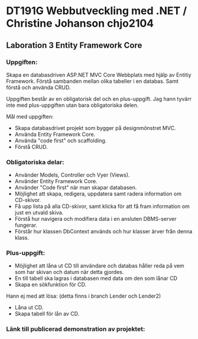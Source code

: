 # DT191G Webbutveckling med .NET / Christine Johanson chjo2104
## Laboration 3 Entity Framework Core

### Uppgiften:
Skapa en databasdriven ASP.NET MVC Core Webbplats med hjälp av Entitiy Framework. Förstå sambanden mellan olika tabeller i en databas. Samt förstå 
och använda CRUD.

Uppgiften består av en obligatorisk del och en plus-uppgift. Jag hann tyvärr inte med plus-uppgiften utan bara obligatoriska delen.

Mål med uppgiften: 
- Skapa databasdrivet projekt som bygger på designmönstret MVC.
- Använda Entity Framework Core.
- Använda "code first" och scaffolding.
- Förstå CRUD.

### Obligatoriska delar:
- Använder Models, Controller och Vyer (Views).
- Använder Entity Framework Core.
- Använder "Code first" när man skapar databasen.
- Möjlighet att skapa, redigera, uppdatera samt radera information om CD-skivor.
- Få upp lista på alla CD-skivor, samt klicka för att få fram information om just en utvald skiva.
- Förstå hur navigera och modifiera data i en ansluten DBMS-server fungerar.
- Förstår hur klassen DbContext används och hur klasser ärver från denna klass.

### Plus-uppgift:
- Möjlighet att låna ut CD till användare och databas håller reda på vem som har skivan och datum när detta gjordes.
- En till tabell ska lagras i databasen med data om den som lånar CD
- Skapa en sökfunktion för CD.

Hann ej med att lösa: (detta finns i branch Lender och Lender2)
- Låna ut CD.
- Skapa tabell för lån av CD.

### Länk till publicerad demonstration av projektet:


